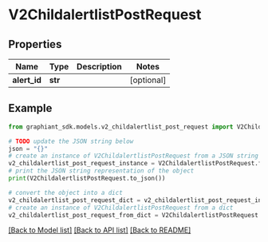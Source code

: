 # V2ChildalertlistPostRequest


## Properties

Name | Type | Description | Notes
------------ | ------------- | ------------- | -------------
**alert_id** | **str** |  | [optional] 

## Example

```python
from graphiant_sdk.models.v2_childalertlist_post_request import V2ChildalertlistPostRequest

# TODO update the JSON string below
json = "{}"
# create an instance of V2ChildalertlistPostRequest from a JSON string
v2_childalertlist_post_request_instance = V2ChildalertlistPostRequest.from_json(json)
# print the JSON string representation of the object
print(V2ChildalertlistPostRequest.to_json())

# convert the object into a dict
v2_childalertlist_post_request_dict = v2_childalertlist_post_request_instance.to_dict()
# create an instance of V2ChildalertlistPostRequest from a dict
v2_childalertlist_post_request_from_dict = V2ChildalertlistPostRequest.from_dict(v2_childalertlist_post_request_dict)
```
[[Back to Model list]](../README.md#documentation-for-models) [[Back to API list]](../README.md#documentation-for-api-endpoints) [[Back to README]](../README.md)


